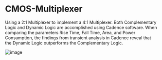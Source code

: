 # CMOS-Multiplexer
Using a 2:1 Multiplexer to implement a 4:1 Multiplexer. Both Complementary Logic and Dynamic Logic are accomplished using Cadence software. When comparing the parameters Rise Time, Fall Time, Area, and Power Consumption, the findings from transient analysis in Cadence reveal that the Dynamic Logic outperforms the Complementary Logic.

![image](https://user-images.githubusercontent.com/86823640/171939363-3a0cead4-5e0c-4f2b-918f-b8b0f2531df5.png)
